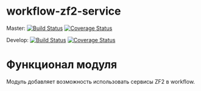 # workflow-zf2-service

Master:
[![Build Status](https://secure.travis-ci.org/old-town/workflow-zf2-service.svg?branch=master)](https://secure.travis-ci.org/old-town/workflow-zf2-service)
[![Coverage Status](https://coveralls.io/repos/old-town/workflow-zf2-service/badge.svg?branch=master&service=github)](https://coveralls.io/github/old-town/workflow-zf2-service?branch=master)

Develop:
[![Build Status](https://secure.travis-ci.org/old-town/workflow-zf2-service.svg?branch=dev)](https://secure.travis-ci.org/old-town/workflow-zf2-service)
[![Coverage Status](https://coveralls.io/repos/old-town/workflow-zf2-service/badge.svg?branch=dev&service=github)](https://coveralls.io/github/old-town/workflow-zf2-service?branch=dev)



# Функционал модуля

Модуль добавляет возможность использовать сервисы ZF2 в workflow. 
